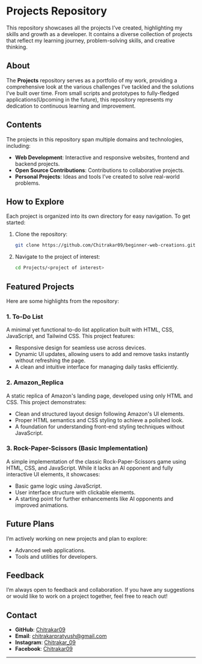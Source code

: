 # Projects Repository  

This repository showcases all the projects I’ve created, highlighting my skills and growth as a developer. It contains a diverse collection of projects that reflect my learning journey, problem-solving skills, and creative thinking.  

## About  

The **Projects** repository serves as a portfolio of my work, providing a comprehensive look at the various challenges I’ve tackled and the solutions I’ve built over time. From small scripts and prototypes to fully-fledged applications(Upcoming in the future), this repository represents my dedication to continuous learning and improvement.  

## Contents  

The projects in this repository span multiple domains and technologies, including:  

- **Web Development**: Interactive and responsive websites, frontend and backend projects.  
- **Open Source Contributions**: Contributions to collaborative projects.  
- **Personal Projects**: Ideas and tools I’ve created to solve real-world problems.  

## How to Explore  

Each project is organized into its own directory for easy navigation. To get started:  

1. Clone the repository:  
   ```bash  
   git clone https://github.com/Chitrakar09/beginner-web-creations.git
   ```  

2. Navigate to the project of interest:  
   ```bash  
   cd Projects/<project of interest>  
   ```  


## Featured Projects  

Here are some highlights from the repository:  

### 1. To-Do List
A minimal yet functional to-do list application built with HTML, CSS, JavaScript, and Tailwind CSS. This project features:
- Responsive design for seamless use across devices.
- Dynamic UI updates, allowing users to add and remove tasks instantly without refreshing the page.
- A clean and intuitive interface for managing daily tasks efficiently.

### 2. Amazon_Replica
A static replica of Amazon's landing page, developed using only HTML and CSS. This project demonstrates:
- Clean and structured layout design following Amazon's UI elements.
- Proper HTML semantics and CSS styling to achieve a polished look.
- A foundation for understanding front-end styling techniques without JavaScript.

### 3. Rock-Paper-Scissors (Basic Implementation)
A simple implementation of the classic Rock-Paper-Scissors game using HTML, CSS, and JavaScript. While it lacks an AI opponent and fully interactive UI elements, it showcases:
- Basic game logic using JavaScript.
- User interface structure with clickable elements.
- A starting point for further enhancements like AI opponents and improved animations.
  

## Future Plans  

I’m actively working on new projects and plan to explore:  
- Advanced web applications. 
- Tools and utilities for developers.  

## Feedback  

I’m always open to feedback and collaboration. If you have any suggestions or would like to work on a project together, feel free to reach out!  

## Contact  

- **GitHub**: [Chitrakar09](https://github.com/Chitrakar09)  
- **Email**: [chitrakarpratyush@gmail.com](chitrakarpratyush@gmail.com)
- **Instagram**: [Chitrakar_09](https://www.instagram.com/chitrakar_09/)  
- **Facebook**: [Chitrakar09](https://www.facebook.com/chitrakar09)  

---  
